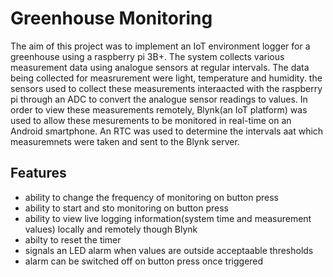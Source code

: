 # Greenhouse Monitoring

The aim of this project was to implement an IoT environment logger for a greenhouse using a raspberry pi 3B+. The system collects various measurement data using analogue sensors at regular intervals. The data being collected for measrurement were light, temperature and humidity. the sensors used to collect these measurements interaacted with the raspberry pi through an ADC to convert the analogue sensor readings to values. In order to view these measurements remotely, Blynk(an IoT platform) was used to allow these mesurements to be monitored in real-time on an Android smartphone. An RTC was used to determine the intervals aat which measuremnets were taken and sent to the Blynk server.

## Features

* ability to change the frequency of monitoring on button press
* ability to start and sto monitoring on button press
* ability to view live logging information(system time and measurement values) locally and remotely though Blynk
* abilty to reset the timer
* signals an LED alarm when values are outside acceptaable thresholds
* alarm can be switched off on button press once triggered
